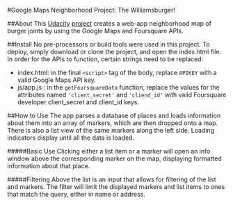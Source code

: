 #Google Maps Neighborhood Project: The Williamsburger!

##About
This [Udacity](http://www.udacity.com)
[project](https://classroom.udacity.com/nanodegrees/nd001/parts/00113454014/modules/271165859175462/lessons/2711658591239847/concepts/26906985370923)
creates a web-app neighborhood map of burger joints by using the Google Maps
and Foursquare APIs.

##Install
No pre-processors or build tools were used in this project. To deploy,
simply download or clone the project, and open the index.html file. In order 
for the APIs to function, certain strings need to be replaced:
* index.html: in the final `<script>` tag of the body, replace `APIKEY`
with a valid Google Maps API key.
* js/app.js : in the `getFoursquareData` function, replace the values for the
attributes named `'client_secret'` and `'cliend_id'` with valid Foursquare
developer client_secret and client_id keys.

##How to Use
The app parses a database of places and loads information about them into an
array of markers, which are then dropped onto a map. There is also a list view
of the same markers along the left side. Loading indicators display until all
the data is loaded.

#####Basic Use
Clicking either a list item or a marker will open an info window above the
corresponding marker on the map, displaying formatted information about
that place.

#####Filtering
Above the list is an input that allows for filtering of the list and markers.
The filter will limit the displayed markers and list items to ones that match
the query, either in name or address.